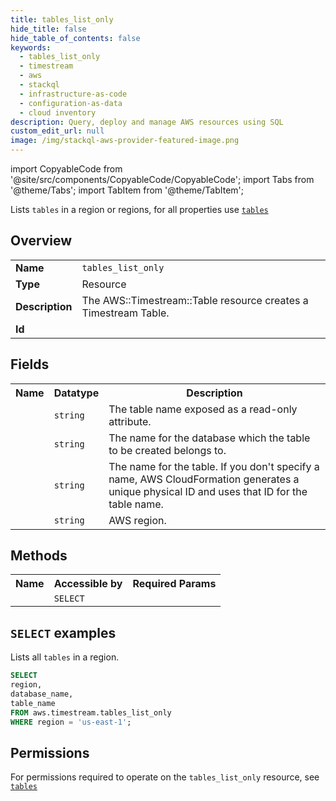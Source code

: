 ```yaml
---
title: tables_list_only
hide_title: false
hide_table_of_contents: false
keywords:
  - tables_list_only
  - timestream
  - aws
  - stackql
  - infrastructure-as-code
  - configuration-as-data
  - cloud inventory
description: Query, deploy and manage AWS resources using SQL
custom_edit_url: null
image: /img/stackql-aws-provider-featured-image.png
---
```


import CopyableCode from '@site/src/components/CopyableCode/CopyableCode';
import Tabs from '@theme/Tabs';
import TabItem from '@theme/TabItem';

Lists <code>tables</code> in a region or regions, for all properties use <a href="/services/serviceName/tables/"><code>tables</code></a>

## Overview
<table>
<tbody>
<tr><td><b>Name</b></td><td><code>tables_list_only</code></td></tr>
<tr><td><b>Type</b></td><td>Resource</td></tr>
<tr><td><b>Description</b></td><td>The AWS::Timestream::Table resource creates a Timestream Table.</td></tr>
<tr><td><b>Id</b></td><td><CopyableCode code="aws.timestream.tables_list_only" /></td></tr>
</tbody>
</table>

## Fields
<table>
<tbody>
<tr><th>Name</th><th>Datatype</th><th>Description</th></tr><tr><td><CopyableCode code="name" /></td><td><code>string</code></td><td>The table name exposed as a read-only attribute.</td></tr>
<tr><td><CopyableCode code="database_name" /></td><td><code>string</code></td><td>The name for the database which the table to be created belongs to.</td></tr>
<tr><td><CopyableCode code="table_name" /></td><td><code>string</code></td><td>The name for the table. If you don't specify a name, AWS CloudFormation generates a unique physical ID and uses that ID for the table name.</td></tr>
<tr><td><CopyableCode code="region" /></td><td><code>string</code></td><td>AWS region.</td></tr>
</tbody>
</table>

## Methods

<table>
<tbody>
  <tr>
    <th>Name</th>
    <th>Accessible by</th>
    <th>Required Params</th>
  </tr>
  <tr>
    <td><CopyableCode code="list_resources" /></td>
    <td><code>SELECT</code></td>
    <td><CopyableCode code="region" /></td>
  </tr>
</tbody>
</table>

## `SELECT` examples
Lists all <code>tables</code> in a region.
```sql
SELECT
region,
database_name,
table_name
FROM aws.timestream.tables_list_only
WHERE region = 'us-east-1';
```


## Permissions

For permissions required to operate on the <code>tables_list_only</code> resource, see <a href="/services/timestream/tables/#permissions"><code>tables</code></a>

